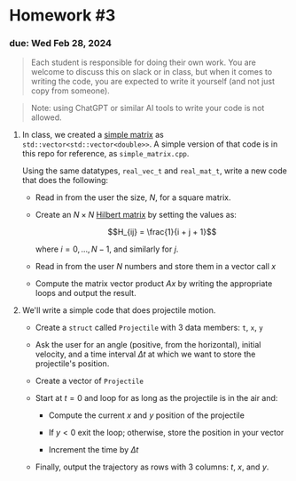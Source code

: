 # Homework #3

### due: Wed Feb 28, 2024

> Each student is responsible for doing their own work.  You are welcome to
> discuss this on slack or in class, but when it comes to writing the code,
> you are expected to write it yourself (and not just copy from someone).

> Note: using ChatGPT or similar AI tools to write your code is not allowed.

1. In class, we created a [simple matrix](https://zingale.github.io/phy504/cxx-matrix-example.html)
   as `std::vector<std::vector<double>>`.  A simple version of that code
   is in this repo for reference, as `simple_matrix.cpp`.

   Using the same datatypes, `real_vec_t` and `real_mat_t`, write a new code
   that does the following:

   * Read in from the user the size, $N$, for a square matrix.

   * Create an $N \times N$ [Hilbert matrix](https://en.wikipedia.org/wiki/Hilbert_matrix)
     by setting the values as:

     $$H_{ij} = \frac{1}{i + j + 1}$$

     where $i = 0, \ldots, N-1$, and similarly for $j$.

   * Read in from the user $N$ numbers and store them in a vector call $x$

   * Compute the matrix vector product $A x$ by writing the appropriate loops
     and output the result.

2. We'll write a simple code that does projectile motion.

   * Create a `struct` called `Projectile` with 3 data members: `t`, `x`, `y`

   * Ask the user for an angle (positive, from the horizontal),
     initial velocity, and a time interval $\Delta t$ at which we want
     to store the projectile's position.

   * Create a vector of `Projectile`

   * Start at $t = 0$ and loop for as long as the projectile is in the air and:

     * Compute the current $x$ and $y$ position of the projectile

     * If $y < 0$ exit the loop; otherwise, store the position in your vector

     * Increment the time by $\Delta t$

   * Finally, output the trajectory as rows with 3 columns: $t$, $x$, and $y$.
